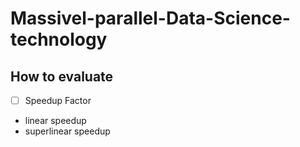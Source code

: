 # Massivel-parallel-Data-Science-technology

## How to evaluate

- [ ] Speedup Factor
* linear speedup 
* superlinear speedup
